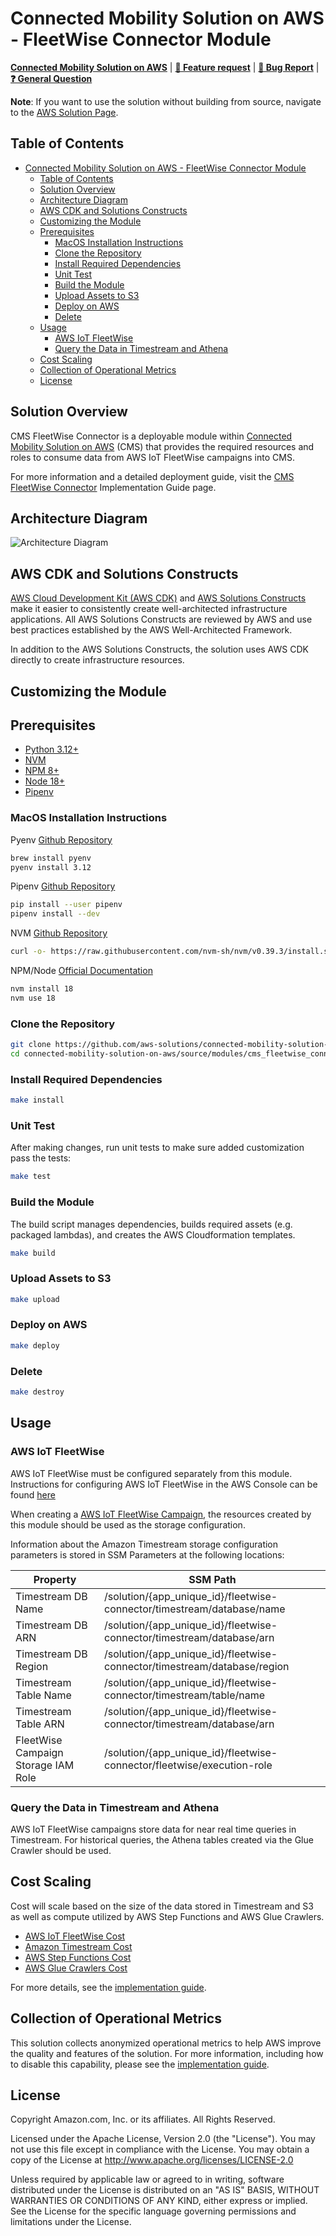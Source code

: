# Connected Mobility Solution on AWS - FleetWise Connector Module
<!-- markdownlint-disable-next-line -->
**[Connected Mobility Solution on AWS](https://aws.amazon.com/solutions/implementations/connected-mobility-solution-on-aws/)** | **[🚧 Feature request](https://github.com/aws-solutions/connected-mobility-solution-on-aws/issues/new?assignees=&labels=enhancement&template=feature_request.md&title=)** | **[🐛 Bug Report](https://github.com/aws-solutions/connected-mobility-solution-on-aws/issues/new?assignees=&labels=bug&template=bug_report.md&title=)** | **[❓ General Question](https://github.com/aws-solutions/connected-mobility-solution-on-aws/issues/new?assignees=&labels=question&template=general_question.md&title=)**

**Note**: If you want to use the solution without building from source, navigate to the [AWS Solution Page](https://aws.amazon.com/solutions/implementations/connected-mobility-solution-on-aws/).

## Table of Contents

- [Connected Mobility Solution on AWS - FleetWise Connector Module](#connected-mobility-solution-on-aws---fleetwise-connector-module)
  - [Table of Contents](#table-of-contents)
  - [Solution Overview](#solution-overview)
  - [Architecture Diagram](#architecture-diagram)
  - [AWS CDK and Solutions Constructs](#aws-cdk-and-solutions-constructs)
  - [Customizing the Module](#customizing-the-module)
  - [Prerequisites](#prerequisites)
    - [MacOS Installation Instructions](#macos-installation-instructions)
    - [Clone the Repository](#clone-the-repository)
    - [Install Required Dependencies](#install-required-dependencies)
    - [Unit Test](#unit-test)
    - [Build the Module](#build-the-module)
    - [Upload Assets to S3](#upload-assets-to-s3)
    - [Deploy on AWS](#deploy-on-aws)
    - [Delete](#delete)
  - [Usage](#usage)
    - [AWS IoT FleetWise](#aws-iot-fleetwise)
    - [Query the Data in Timestream and Athena](#query-the-data-in-timestream-and-athena)
  - [Cost Scaling](#cost-scaling)
  - [Collection of Operational Metrics](#collection-of-operational-metrics)
  - [License](#license)

## Solution Overview

CMS FleetWise Connector is a deployable module within [Connected Mobility Solution on AWS](/README.md) (CMS)
that provides the required resources and roles to consume data from AWS IoT FleetWise campaigns into CMS.

For more information and a detailed deployment guide, visit the
[CMS FleetWise Connector](https://docs.aws.amazon.com/solutions/latest/connected-mobility-solution-on-aws/fleetwise-connector-module.html)
Implementation Guide page.

## Architecture Diagram

![Architecture Diagram](./documentation/architecture/diagrams/cms-fleetwise-connector-architecture-diagram.svg)

## AWS CDK and Solutions Constructs

[AWS Cloud Development Kit (AWS CDK)](https://aws.amazon.com/cdk/) and
[AWS Solutions Constructs](https://aws.amazon.com/solutions/constructs/) make it easier to consistently create
well-architected infrastructure applications. All AWS Solutions Constructs are reviewed by AWS and use best
practices established by the AWS Well-Architected Framework.

In addition to the AWS Solutions Constructs, the solution uses AWS CDK directly to create infrastructure resources.

## Customizing the Module

## Prerequisites

- [Python 3.12+](https://www.python.org/downloads/)
- [NVM](https://github.com/nvm-sh/nvm)
- [NPM 8+](https://docs.npmjs.com/downloading-and-installing-node-js-and-npm)
- [Node 18+](https://docs.npmjs.com/downloading-and-installing-node-js-and-npm)
- [Pipenv](https://pipenv.pypa.io/en/latest/installation/)

### MacOS Installation Instructions

Pyenv [Github Repository](https://github.com/pyenv/pyenv)

```bash
brew install pyenv
pyenv install 3.12
```

Pipenv [Github Repository](https://github.com/pypa/pipenv)

```bash
pip install --user pipenv
pipenv install --dev
```

NVM [Github Repository](https://github.com/nvm-sh/nvm)

```bash
curl -o- https://raw.githubusercontent.com/nvm-sh/nvm/v0.39.3/install.sh | bash
```

NPM/Node [Official Documentation](https://docs.npmjs.com/downloading-and-installing-node-js-and-npm)

```bash
nvm install 18
nvm use 18
```

### Clone the Repository

```bash
git clone https://github.com/aws-solutions/connected-mobility-solution-on-aws.git
cd connected-mobility-solution-on-aws/source/modules/cms_fleetwise_connector/
```

### Install Required Dependencies

```bash
make install
```

### Unit Test

After making changes, run unit tests to make sure added customization
pass the tests:

```bash
make test
```

### Build the Module

The build script manages dependencies, builds required assets (e.g. packaged lambdas), and creates the
AWS Cloudformation templates.

```bash
make build
```

### Upload Assets to S3

```bash
make upload
```

### Deploy on AWS

```bash
make deploy
```

### Delete

```bash
make destroy
```

## Usage

### AWS IoT FleetWise

AWS IoT FleetWise must be configured separately from this module. Instructions for configuring AWS IoT FleetWise
in the AWS Console can be found [here](https://docs.aws.amazon.com/iot-fleetwise/latest/developerguide/getting-started-console-tutorial.html)

When creating a [AWS IoT FleetWise Campaign](https://docs.aws.amazon.com/iot-fleetwise/latest/developerguide/create-campaign.html),
the resources created by this module should be used as the storage configuration.

Information about the Amazon Timestream storage configuration parameters is stored in SSM Parameters at the following locations:

| Property                            | SSM Path                                                                 |
|-------------------------------------|--------------------------------------------------------------------------|
| Timestream DB Name                  | /solution/{app_unique_id}/fleetwise-connector/timestream/database/name   |
| Timestream DB ARN                   | /solution/{app_unique_id}/fleetwise-connector/timestream/database/arn    |
| Timestream DB Region                | /solution/{app_unique_id}/fleetwise-connector/timestream/database/region |
| Timestream Table Name               | /solution/{app_unique_id}/fleetwise-connector/timestream/table/name      |
| Timestream Table ARN                | /solution/{app_unique_id}/fleetwise-connector/timestream/database/arn    |
| FleetWise Campaign Storage IAM Role | /solution/{app_unique_id}/fleetwise-connector/fleetwise/execution-role   |

### Query the Data in Timestream and Athena

AWS IoT FleetWise campaigns store data for near real time queries in Timestream.
For historical queries, the Athena tables created via the Glue Crawler should be used.

## Cost Scaling

Cost will scale based on the size of the data stored in Timestream and S3 as
well as compute utilized by AWS Step Functions and AWS Glue Crawlers.

- [AWS IoT FleetWise Cost](https://aws.amazon.com/iot-fleetwise/pricing/)
- [Amazon Timestream Cost](https://aws.amazon.com/timestream/pricing/)
- [AWS Step Functions Cost](https://aws.amazon.com/step-functions/pricing/)
- [AWS Glue Crawlers Cost](https://aws.amazon.com/glue/pricing/)

For more details, see the
[implementation guide](https://docs.aws.amazon.com/solutions/latest/connected-mobility-solution-on-aws/cost.html).

## Collection of Operational Metrics

This solution collects anonymized operational metrics to help AWS improve
the quality and features of the solution. For more information, including
how to disable this capability, please see the
[implementation guide](https://docs.aws.amazon.com/solutions/latest/connected-mobility-solution-on-aws/anonymized-data-collection.html).

## License

Copyright Amazon.com, Inc. or its affiliates. All Rights Reserved.

Licensed under the Apache License, Version 2.0 (the "License").
You may not use this file except in compliance with the License.
You may obtain a copy of the License at <http://www.apache.org/licenses/LICENSE-2.0>

Unless required by applicable law or agreed to in writing, software
distributed under the License is distributed on an "AS IS" BASIS,
WITHOUT WARRANTIES OR CONDITIONS OF ANY KIND, either express or implied.
See the License for the specific language governing permissions and
limitations under the License.
